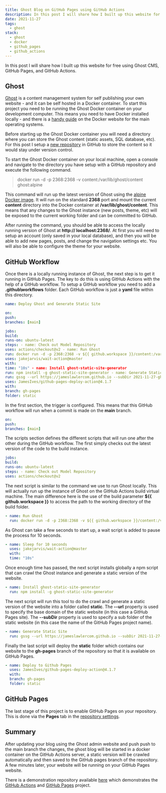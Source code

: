 ```yaml
---
title: Ghost Blog on GitHub Pages using GitHub Actions
description: In this post I will share how I built up this website for free using Ghost CMS, GitHub Pages, and GitHub Actions.
date: 2021-11-27
tags:
  - ghost
stack:
  - ghost
  - docker
  - github_pages
  - github_actions
---
```


In this post I will share how I built up this website for free using Ghost CMS, GitHub Pages, and GitHub Actions.

## Ghost

[Ghost](https://ghost.org/) is a content management system for self publishing your own website - and it can be self hosted in a Docker container. To start this project you need to be running the Ghost Docker container on your development computer. This means you need to have Docker installed locally - and there is a [handy guide](https://docs.docker.com/get-docker/) on the Docker website for the main operating systems.

Before starting up the Ghost Docker container you will need a directory where you can store the Ghost content (static assets, SQL database, etc). For this post I setup a [new repository](https://github.com/jameslawlercom/2021-11-27-ghost-blog-on-github-pages-using-github-actions) in GitHub to store the content so it would stay under version control.

To start the Ghost Docker container on your local machine, open a console and navigate to the directory you have setup with a GitHub repository and execute the following command.

> docker run -d -p 2368:2368 -v content:/var/lib/ghost/content ghost:alpine

This command will run up the latest version of Ghost using the [alpine Docker image](https://hub.docker.com/_/ghost). It will run on the standard **2368** port and mount the current **content** directory into the Docker container at **/var/lib/ghost/content**. This means that any changes to the Ghost instance (new posts, theme, etc) will be exposed to the current working folder and can be committed to GitHub.

After running the command, you should be able to access the locally running version of Ghost at **http:// localhost:2368/**. At first you will need to setup an account (only saved in your local database), and then you will be able to add new pages, posts, and change the navigation settings etc. You will also be able to configure the theme for your website.

## GitHub Workflow

Once there is a locally running instance of Ghost, the next step is to get it running in GitHub Pages. The key to do this is using GitHub Actions with the help of a GitHub workflow. To setup a GitHub workflow you need to add a **.github\workflows** folder. Each GitHub workflow is just a **yaml** file within this directory.

```yaml
name: Deploy Ghost and Generate Static Site

on:
push:
branches: [main]

jobs:
build:
runs-on: ubuntu-latest
steps: - name: Check out Model Repository
uses: actions/checkout@v2 - name: Run Ghost
run: docker run -d -p 2368:2368 -v ${{ github.workspace }}/content:/var/lib/ghost/content ghost:alpine - name: Sleep for 10 seconds
uses: jakejarvis/wait-action@master
with:
time: "10s" - name: Install ghost-static-site-generator
run: npm install -g ghost-static-site-generator - name: Generate Static Site
run: gssg --url https://jameslawlercom.github.io --subDir 2021-11-27-ghost-blog-on-github-pages-using-github-actions - name: Deploy to Github Pages
uses: JamesIves/github-pages-deploy-action@4.1.7
with:
branch: gh-pages
folder: static
```

In the first section, the trigger is configured. This means that this GitHub workflow will run when a commit is made on the **main** branch.

```yaml
on:
push:
branches: [main]
```

The scripts section defines the different scripts that will run one after the other during the GitHub workflow. The first simply checks out the latest version of the code to the build instance.

```yaml
jobs:
build:
runs-on: ubuntu-latest
steps: - name: Check out Model Repository
uses: actions/checkout@v2
```

The next script is similar to the command we use to run Ghost locally. This will actually run up the instance of Ghost on the GitHub Actions build virtual machine. The main difference here is the use of the build parameter **${{ github.workspace }}** to access the path to the working directory of the build folder.

```yaml
- name: Run Ghost
  run: docker run -d -p 2368:2368 -v ${{ github.workspace }}/content:/var/lib/ghost/content ghost:alpine
```

As Ghost can take a few seconds to start up, a wait script is added to pause the process for 10 seconds.

```yaml
- name: Sleep for 10 seconds
  uses: jakejarvis/wait-action@master
  with:
  time: "10s"
```

Once enough time has passed, the next script installs globally a npm script that can crawl the Ghost instance and generate a static version of the website.

```yaml
- name: Install ghost-static-site-generator
  run: npm install -g ghost-static-site-generator
```

The next script will run this tool to do the crawl and generate a static version of the website into a folder called **static**. The **--url** property is used to specify the base domain of the static website (in this case a GitHub Pages site). The **--subDir** property is used to specify a sub folder of the static website (in this case the name of the GitHub Pages project name).

```yaml
- name: Generate Static Site
  run: gssg --url https://jameslawlercom.github.io --subDir 2021-11-27-ghost-blog-on-github-pages-using-github-actions
```

Finally the last script will deploy the **static** folder which contains our website to the **gh-pages** branch of the repository so that it is available on GitHub Pages.

```yaml
- name: Deploy to Github Pages
  uses: JamesIves/github-pages-deploy-action@4.1.7
  with:
  branch: gh-pages
  folder: static
```

## GitHub Pages

The last stage of this project is to enable GitHub Pages on your repository. This is done via the **Pages** tab in the [repository settings](https://github.com/jameslawlercom/2021-11-27-ghost-blog-on-github-pages-using-github-actions/settings/pages).

## Summary

After updating your blog using the Ghost admin website and push push to the main branch the changes, the ghost blog will be started in a docker container on the GitHub Actions server, a static version will be crawled automatically and then saved to the GitHub pages branch of the repository. A few minutes later, your website will be running on your GitHub Pages website.

There is a demonstration repository available [here](https://github.com/jameslawlercom/2021-11-27-ghost-blog-on-github-pages-using-github-actions) which demonstrates the [GitHub Actions](https://github.com/jameslawlercom/2021-11-27-ghost-blog-on-github-pages-using-github-actions/actions) and [GitHub Pages](https://jameslawlercom.github.io/2021-11-27-ghost-blog-on-github-pages-using-github-actions/) project.
